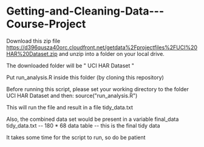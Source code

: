 # Getting-and-Cleaning-Data---Course-Project
Download this zip file https://d396qusza40orc.cloudfront.net/getdata%2Fprojectfiles%2FUCI%20HAR%20Dataset.zip and unzip into a folder on your local drive.

The downloaded folder will be " UCI HAR Dataset "

Put run_analysis.R inside this folder (by cloning this repository)

Before running this script, please set your working directory to the folder UCI HAR Dataset and then: source("run_analysis.R")

This will run the file and result in a file tidy_data.txt

Also, the combined data set would be present in a variable final_data tidy_data.txt -- 180 * 68 data table -- this is the final tidy data

It takes some time for the script to run, so do be patient
